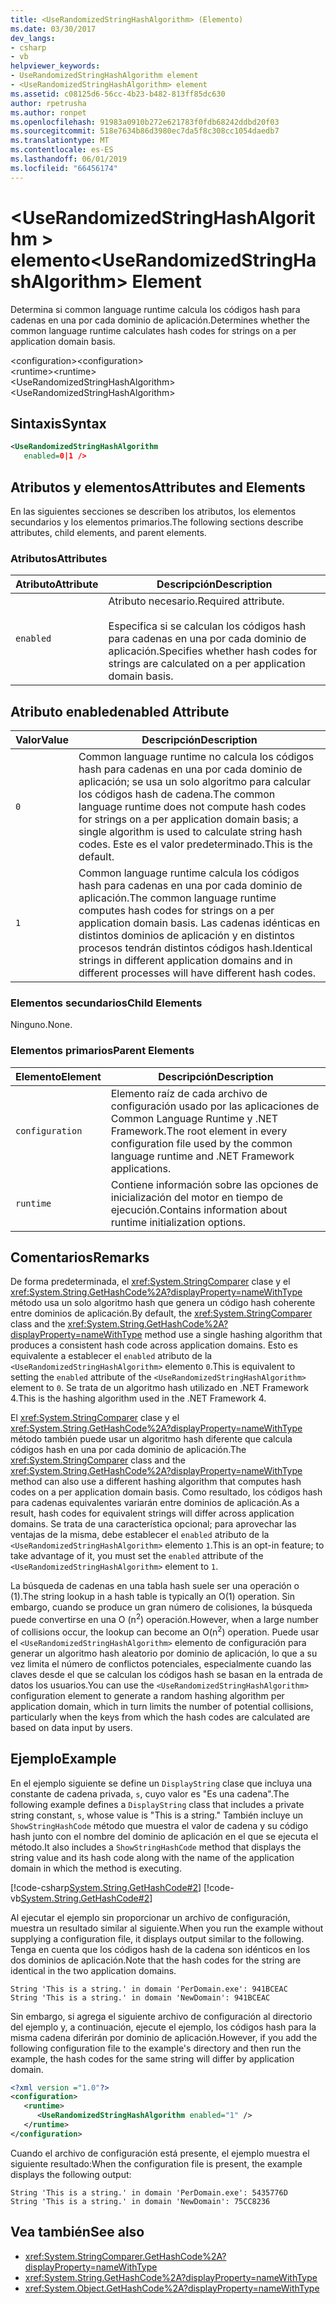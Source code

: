 ```yaml
---
title: <UseRandomizedStringHashAlgorithm> (Elemento)
ms.date: 03/30/2017
dev_langs:
- csharp
- vb
helpviewer_keywords:
- UseRandomizedStringHashAlgorithm element
- <UseRandomizedStringHashAlgorithm> element
ms.assetid: c08125d6-56cc-4b23-b482-813ff85dc630
author: rpetrusha
ms.author: ronpet
ms.openlocfilehash: 91983a0910b272e621783f0fdb68242ddbd20f03
ms.sourcegitcommit: 518e7634b86d3980ec7da5f8c308cc1054daedb7
ms.translationtype: MT
ms.contentlocale: es-ES
ms.lasthandoff: 06/01/2019
ms.locfileid: "66456174"
---
```

# <a name="userandomizedstringhashalgorithm-element"></a><span data-ttu-id="591c4-102">\<UseRandomizedStringHashAlgorithm > elemento</span><span class="sxs-lookup"><span data-stu-id="591c4-102">\<UseRandomizedStringHashAlgorithm> Element</span></span>
<span data-ttu-id="591c4-103">Determina si common language runtime calcula los códigos hash para cadenas en una por cada dominio de aplicación.</span><span class="sxs-lookup"><span data-stu-id="591c4-103">Determines whether the common language runtime calculates hash codes for strings on a per application domain basis.</span></span>  
  
 <span data-ttu-id="591c4-104">\<configuration></span><span class="sxs-lookup"><span data-stu-id="591c4-104">\<configuration></span></span>  
<span data-ttu-id="591c4-105">\<runtime></span><span class="sxs-lookup"><span data-stu-id="591c4-105">\<runtime></span></span>  
<span data-ttu-id="591c4-106">\<UseRandomizedStringHashAlgorithm></span><span class="sxs-lookup"><span data-stu-id="591c4-106">\<UseRandomizedStringHashAlgorithm></span></span>  
  
## <a name="syntax"></a><span data-ttu-id="591c4-107">Sintaxis</span><span class="sxs-lookup"><span data-stu-id="591c4-107">Syntax</span></span>  
  
```xml  
<UseRandomizedStringHashAlgorithm   
   enabled=0|1 />  
```  
  
## <a name="attributes-and-elements"></a><span data-ttu-id="591c4-108">Atributos y elementos</span><span class="sxs-lookup"><span data-stu-id="591c4-108">Attributes and Elements</span></span>  
 <span data-ttu-id="591c4-109">En las siguientes secciones se describen los atributos, los elementos secundarios y los elementos primarios.</span><span class="sxs-lookup"><span data-stu-id="591c4-109">The following sections describe attributes, child elements, and parent elements.</span></span>  
  
### <a name="attributes"></a><span data-ttu-id="591c4-110">Atributos</span><span class="sxs-lookup"><span data-stu-id="591c4-110">Attributes</span></span>  
  
|<span data-ttu-id="591c4-111">Atributo</span><span class="sxs-lookup"><span data-stu-id="591c4-111">Attribute</span></span>|<span data-ttu-id="591c4-112">Descripción</span><span class="sxs-lookup"><span data-stu-id="591c4-112">Description</span></span>|  
|---------------|-----------------|  
|`enabled`|<span data-ttu-id="591c4-113">Atributo necesario.</span><span class="sxs-lookup"><span data-stu-id="591c4-113">Required attribute.</span></span><br /><br /> <span data-ttu-id="591c4-114">Especifica si se calculan los códigos hash para cadenas en una por cada dominio de aplicación.</span><span class="sxs-lookup"><span data-stu-id="591c4-114">Specifies whether hash codes for strings are calculated on a per application domain basis.</span></span>|  
  
## <a name="enabled-attribute"></a><span data-ttu-id="591c4-115">Atributo enabled</span><span class="sxs-lookup"><span data-stu-id="591c4-115">enabled Attribute</span></span>  
  
|<span data-ttu-id="591c4-116">Valor</span><span class="sxs-lookup"><span data-stu-id="591c4-116">Value</span></span>|<span data-ttu-id="591c4-117">Descripción</span><span class="sxs-lookup"><span data-stu-id="591c4-117">Description</span></span>|  
|-----------|-----------------|  
|`0`|<span data-ttu-id="591c4-118">Common language runtime no calcula los códigos hash para cadenas en una por cada dominio de aplicación; se usa un solo algoritmo para calcular los códigos hash de cadena.</span><span class="sxs-lookup"><span data-stu-id="591c4-118">The common language runtime does not compute hash codes for strings on a per application domain basis; a single algorithm is used to calculate string hash codes.</span></span> <span data-ttu-id="591c4-119">Este es el valor predeterminado.</span><span class="sxs-lookup"><span data-stu-id="591c4-119">This is the default.</span></span>|  
|`1`|<span data-ttu-id="591c4-120">Common language runtime calcula los códigos hash para cadenas en una por cada dominio de aplicación.</span><span class="sxs-lookup"><span data-stu-id="591c4-120">The common language runtime computes hash codes for strings on a per application domain basis.</span></span> <span data-ttu-id="591c4-121">Las cadenas idénticas en distintos dominios de aplicación y en distintos procesos tendrán distintos códigos hash.</span><span class="sxs-lookup"><span data-stu-id="591c4-121">Identical strings in different application domains and in different processes will have different hash codes.</span></span>|  
  
### <a name="child-elements"></a><span data-ttu-id="591c4-122">Elementos secundarios</span><span class="sxs-lookup"><span data-stu-id="591c4-122">Child Elements</span></span>  
 <span data-ttu-id="591c4-123">Ninguno.</span><span class="sxs-lookup"><span data-stu-id="591c4-123">None.</span></span>  
  
### <a name="parent-elements"></a><span data-ttu-id="591c4-124">Elementos primarios</span><span class="sxs-lookup"><span data-stu-id="591c4-124">Parent Elements</span></span>  
  
|<span data-ttu-id="591c4-125">Elemento</span><span class="sxs-lookup"><span data-stu-id="591c4-125">Element</span></span>|<span data-ttu-id="591c4-126">Descripción</span><span class="sxs-lookup"><span data-stu-id="591c4-126">Description</span></span>|  
|-------------|-----------------|  
|`configuration`|<span data-ttu-id="591c4-127">Elemento raíz de cada archivo de configuración usado por las aplicaciones de Common Language Runtime y .NET Framework.</span><span class="sxs-lookup"><span data-stu-id="591c4-127">The root element in every configuration file used by the common language runtime and .NET Framework applications.</span></span>|  
|`runtime`|<span data-ttu-id="591c4-128">Contiene información sobre las opciones de inicialización del motor en tiempo de ejecución.</span><span class="sxs-lookup"><span data-stu-id="591c4-128">Contains information about runtime initialization options.</span></span>|  
  
## <a name="remarks"></a><span data-ttu-id="591c4-129">Comentarios</span><span class="sxs-lookup"><span data-stu-id="591c4-129">Remarks</span></span>  
 <span data-ttu-id="591c4-130">De forma predeterminada, el <xref:System.StringComparer> clase y el <xref:System.String.GetHashCode%2A?displayProperty=nameWithType> método usa un solo algoritmo hash que genera un código hash coherente entre dominios de aplicación.</span><span class="sxs-lookup"><span data-stu-id="591c4-130">By default, the <xref:System.StringComparer> class and the <xref:System.String.GetHashCode%2A?displayProperty=nameWithType> method use a single hashing algorithm that produces a consistent hash code across application domains.</span></span> <span data-ttu-id="591c4-131">Esto es equivalente a establecer el `enabled` atributo de la `<UseRandomizedStringHashAlgorithm>` elemento `0`.</span><span class="sxs-lookup"><span data-stu-id="591c4-131">This is equivalent to setting the `enabled` attribute of the `<UseRandomizedStringHashAlgorithm>` element to `0`.</span></span> <span data-ttu-id="591c4-132">Se trata de un algoritmo hash utilizado en .NET Framework 4.</span><span class="sxs-lookup"><span data-stu-id="591c4-132">This is the hashing algorithm used in the .NET Framework 4.</span></span>  
  
 <span data-ttu-id="591c4-133">El <xref:System.StringComparer> clase y el <xref:System.String.GetHashCode%2A?displayProperty=nameWithType> método también puede usar un algoritmo hash diferente que calcula códigos hash en una por cada dominio de aplicación.</span><span class="sxs-lookup"><span data-stu-id="591c4-133">The <xref:System.StringComparer> class and the <xref:System.String.GetHashCode%2A?displayProperty=nameWithType> method can also use a different hashing algorithm that computes hash codes on a per application domain basis.</span></span> <span data-ttu-id="591c4-134">Como resultado, los códigos hash para cadenas equivalentes variarán entre dominios de aplicación.</span><span class="sxs-lookup"><span data-stu-id="591c4-134">As a result, hash codes for equivalent strings will differ across application domains.</span></span> <span data-ttu-id="591c4-135">Se trata de una característica opcional; para aprovechar las ventajas de la misma, debe establecer el `enabled` atributo de la `<UseRandomizedStringHashAlgorithm>` elemento `1`.</span><span class="sxs-lookup"><span data-stu-id="591c4-135">This is an opt-in feature; to take advantage of it, you must set the `enabled` attribute of the `<UseRandomizedStringHashAlgorithm>` element to `1`.</span></span>  
  
 <span data-ttu-id="591c4-136">La búsqueda de cadenas en una tabla hash suele ser una operación o (1).</span><span class="sxs-lookup"><span data-stu-id="591c4-136">The string lookup in a hash table is typically an O(1) operation.</span></span> <span data-ttu-id="591c4-137">Sin embargo, cuando se produce un gran número de colisiones, la búsqueda puede convertirse en una O (n<sup>2</sup>) operación.</span><span class="sxs-lookup"><span data-stu-id="591c4-137">However, when a large number of collisions occur, the lookup can become an O(n<sup>2</sup>) operation.</span></span> <span data-ttu-id="591c4-138">Puede usar el `<UseRandomizedStringHashAlgorithm>` elemento de configuración para generar un algoritmo hash aleatorio por dominio de aplicación, lo que a su vez limita el número de conflictos potenciales, especialmente cuando las claves desde el que se calculan los códigos hash se basan en la entrada de datos los usuarios.</span><span class="sxs-lookup"><span data-stu-id="591c4-138">You can use the `<UseRandomizedStringHashAlgorithm>` configuration element to generate a random hashing algorithm per application domain, which in turn limits the number of potential collisions, particularly when the keys from which the hash codes are calculated are based on data input by users.</span></span>  
  
## <a name="example"></a><span data-ttu-id="591c4-139">Ejemplo</span><span class="sxs-lookup"><span data-stu-id="591c4-139">Example</span></span>  
 <span data-ttu-id="591c4-140">En el ejemplo siguiente se define un `DisplayString` clase que incluya una constante de cadena privada, `s`, cuyo valor es "Es una cadena".</span><span class="sxs-lookup"><span data-stu-id="591c4-140">The following example defines a `DisplayString` class that includes a private string constant, `s`, whose value is "This is a string."</span></span> <span data-ttu-id="591c4-141">También incluye un `ShowStringHashCode` método que muestra el valor de cadena y su código hash junto con el nombre del dominio de aplicación en el que se ejecuta el método.</span><span class="sxs-lookup"><span data-stu-id="591c4-141">It also includes a `ShowStringHashCode` method that displays the string value and its hash code along with the name of the application domain in which the method is executing.</span></span>  
  
 [!code-csharp[System.String.GetHashCode#2](../../../../../samples/snippets/csharp/VS_Snippets_CLR_System/system.String.GetHashCode/CS/perdomain.cs#2)]
 [!code-vb[System.String.GetHashCode#2](../../../../../samples/snippets/visualbasic/VS_Snippets_CLR_System/system.String.GetHashCode/VB/perdomain.vb#2)]  
  
 <span data-ttu-id="591c4-142">Al ejecutar el ejemplo sin proporcionar un archivo de configuración, muestra un resultado similar al siguiente.</span><span class="sxs-lookup"><span data-stu-id="591c4-142">When you run the example without supplying a configuration file, it displays output similar to the following.</span></span> <span data-ttu-id="591c4-143">Tenga en cuenta que los códigos hash de la cadena son idénticos en los dos dominios de aplicación.</span><span class="sxs-lookup"><span data-stu-id="591c4-143">Note that the hash codes for the string are identical in the two application domains.</span></span>  
  
```  
String 'This is a string.' in domain 'PerDomain.exe': 941BCEAC  
String 'This is a string.' in domain 'NewDomain': 941BCEAC  
```  
  
 <span data-ttu-id="591c4-144">Sin embargo, si agrega el siguiente archivo de configuración al directorio del ejemplo y, a continuación, ejecute el ejemplo, los códigos hash para la misma cadena diferirán por dominio de aplicación.</span><span class="sxs-lookup"><span data-stu-id="591c4-144">However, if you add the following configuration file to the example's directory and then run the example, the hash codes for the same string will differ by application domain.</span></span>  
  
```xml  
<?xml version ="1.0"?>  
<configuration>  
   <runtime>  
      <UseRandomizedStringHashAlgorithm enabled="1" />  
   </runtime>  
</configuration>  
```  
  
 <span data-ttu-id="591c4-145">Cuando el archivo de configuración está presente, el ejemplo muestra el siguiente resultado:</span><span class="sxs-lookup"><span data-stu-id="591c4-145">When the configuration file is present, the example displays the following output:</span></span>  
  
```  
String 'This is a string.' in domain 'PerDomain.exe': 5435776D  
String 'This is a string.' in domain 'NewDomain': 75CC8236  
```  
  
## <a name="see-also"></a><span data-ttu-id="591c4-146">Vea también</span><span class="sxs-lookup"><span data-stu-id="591c4-146">See also</span></span>

- <xref:System.StringComparer.GetHashCode%2A?displayProperty=nameWithType>
- <xref:System.String.GetHashCode%2A?displayProperty=nameWithType>
- <xref:System.Object.GetHashCode%2A?displayProperty=nameWithType>

